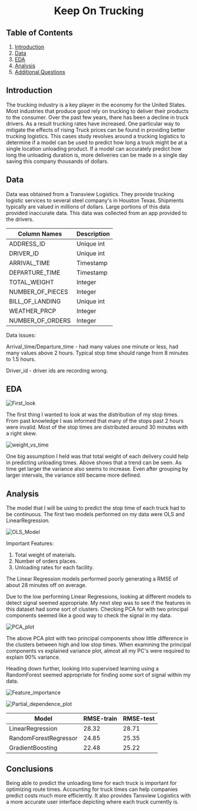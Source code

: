  <h1 align="center">
	Keep On Trucking
  </h1>

 ## Table of Contents
1. [Introduction](#Introduction)
2. [Data](#Data)
3. [EDA](#EDA)
4. [Analysis](#Analysis)
5. [Additional Questions](#Conclusions)

## Introduction

The trucking industry is a key player in the economy for the United States. Most industries that produce good rely on trucking to deliver their products to the consumer. Over the past few years, there has been a decline in truck drivers. As a result trucking rates have increased. One particular way to mitigate the effects of rising Truck prices can be found in providing better trucking logistics.
This cases study revolves around a trucking logistics to determine if a model can be used to predict how long a truck might be at a single location unloading product. If a model can accurately predict how long the unloading duration is, more deliveries can be made in a single day saving this company thousands of dollars.

## Data

Data was obtained from a Transview Logistics. They provide trucking logistic services to several steel company's in Houston Texas. Shipments typically are valued in millions of dollars. Large portions of this data provided inaccurate data. This data was collected from an app provided to the drivers.

| Column Names     | Description   |
| ---------------- | ------------- |
| ADDRESS_ID       | Unique int    |              
| DRIVER_ID        | Unique int    |
| ARRIVAL_TIME     | Timestamp     |
| DEPARTURE_TIME   | Timestamp     |
| TOTAL_WEIGHT     | Integer       |
| NUMBER_OF_PIECES | Integer       |
| BILL_OF_LANDING  | Unique int    |
| WEATHER_PRCP     | Integer       |
| NUMBER_OF_ORDERS | Integer       |

Data issues:

Arrival_time/Departure_time - had many values one minute or less, had many values above 2 hours. Typical stop time should range from 8 minutes to 1.5 hours.

Driver_id - driver ids are recording wrong.

## EDA

![First_look](images/StopTime.png)

The first thing I wanted to look at was the distribution of my stop times. From past knowledge I was informed that many of the stops past 2 hours were invalid. Most of the stop times are distributed around 30 minutes with a right skew.

![weight_vs_time](images/Weight_Time.png)

One big assumption I held was that total weight of each delivery could help in predicting unloading times. Above shows that a trend can be seen. As time get larger the variance also seems to increase. Even after grouping by larger intervals, the variance still became more defined.

## Analysis

The model that I will be using to predict the stop time of each truck had to be continuous. The first two models performed on my data were OLS and LinearRegression.

![OLS_Model](images/OLS_model.png)

Important Features:
1. Total weight of materials.
2. Number of orders places.
3. Unloading rates for each facility.

The Linear Regression models performed poorly generating a RMSE of about 28 minutes off on average.

Due to the low performing Linear Regressions, looking at different models to detect signal seemed appropriate. My next step was to see if the features in this dataset had some sort of clusters. Checking PCA for with two principal components seemed like a good way to check the signal in my data.

![PCA_plot](images/PCA.png)

The above PCA plot with two principal components show little difference in the clusters between high and low stop times. When examining the principal components vs explained variance plot, almost all my PC's were required to explain 90% variance.

Heading down further, looking into supervised learning using a RandomForest seemed appropriate for finding some sort of signal within my data.

![Feature_importance](images/Feature_importance.png)

![Partial_dependence_plot](images/Partial_Dependence.png)

| Model                 | RMSE-train    | RMSE-test   |
| ----------------      | ------------- | ----------- |
| LinearRegression      | 28.32         | 28.71       |
| RandomForestRegressor | 24.85         | 25.35       |
| GradientBoosting      | 22.48         | 25.22       |

## Conclusions

Being able to predict the unloading time for each truck is important for optimizing route times. Accounting for truck times can help companies predict costs much more efficiently. It also provides Tansview Logistics with a more accurate user interface depicting where each truck currently is.
